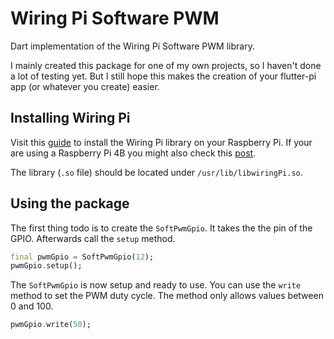# Wiring Pi Software PWM

Dart implementation of the Wiring Pi Software PWM library.

I mainly created this package for one of my own projects, so I haven't done a lot of testing yet. But I still hope this makes the creation of your flutter-pi app (or whatever you create) easier.

## Installing Wiring Pi

Visit this [guide](http://wiringpi.com/download-and-install/) to install the Wiring Pi library on your Raspberry Pi. If your are using a Raspberry Pi 4B you might also check this [post](http://wiringpi.com/wiringpi-updated-to-2-52-for-the-raspberry-pi-4b/).

The library (`.so` file) should be located under `/usr/lib/libwiringPi.so`.

## Using the package

The first thing todo is to create the `SoftPwmGpio`. It takes the the pin of the GPIO. Afterwards call the `setup` method.
```dart
final pwmGpio = SoftPwmGpio(12);
pwmGpio.setup();
```

The `SoftPwmGpio` is now setup and ready to use. You can use the `write` method to set the PWM duty cycle. The method only allows values between 0 and 100.
```dart
pwmGpio.write(50);
```
